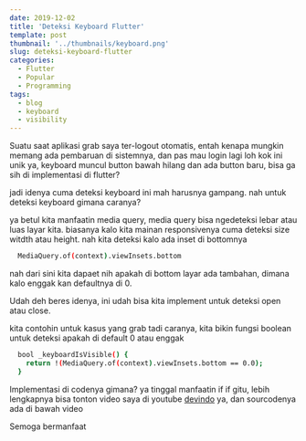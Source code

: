 ```yaml
---
date: 2019-12-02
title: 'Deteksi Keyboard Flutter'
template: post
thumbnail: '../thumbnails/keyboard.png'
slug: deteksi-keyboard-flutter
categories:
  - Flutter
  - Popular
  - Programming
tags:
  - blog
  - keyboard
  - visibility
---
```


Suatu saat aplikasi grab saya ter-logout otomatis, entah kenapa mungkin memang ada pembaruan di sistemnya, dan pas mau login lagi loh kok ini unik ya, keyboard muncul button bawah hilang dan ada button baru, bisa ga sih di implementasi di flutter?

jadi idenya cuma deteksi keyboard ini mah harusnya gampang. nah untuk deteksi keyboard gimana caranya?

ya betul kita manfaatin media query, media query bisa ngedeteksi lebar atau luas layar kita. biasanya kalo kita mainan responsivenya cuma deteksi size witdth atau height. nah kita deteksi kalo ada inset di bottomnya 

```bash
  MediaQuery.of(context).viewInsets.bottom
```
nah dari sini kita dapaet nih apakah di bottom layar ada tambahan, dimana kalo enggak kan defaultnya di 0.

Udah deh beres idenya, ini udah bisa kita implement untuk deteksi open atau close.

kita contohin untuk kasus yang grab tadi caranya, kita bikin fungsi boolean untuk deteksi apakah di default 0 atau enggak

```bash
  bool _keyboardIsVisible() {
    return !(MediaQuery.of(context).viewInsets.bottom == 0.0);
  }
```

Implementasi di codenya gimana? ya tinggal manfaatin if if gitu, lebih lengkapnya bisa tonton video saya di youtube [devindo](https://youtube.com/devindo) ya, dan sourcodenya ada di bawah video

Semoga bermanfaat

